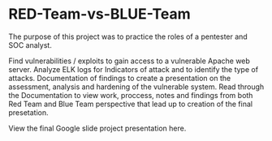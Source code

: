 # RED-Team-vs-BLUE-Team

The purpose of this project was to practice the roles of a pentester and SOC analyst.

Find vulnerabilities / exploits to gain access to a vulnerable Apache web server.
Analyze ELK logs for Indicators of attack and to identify the type of attacks.
Documentation of findings to create a presentation on the assessment, analysis and hardening of the vulnerable system.
Read through the Documentation to view work, proccess, notes and findings from both Red Team and Blue Team perspective that lead up to creation of the final presetation.

View the final Google slide project presentation here.
